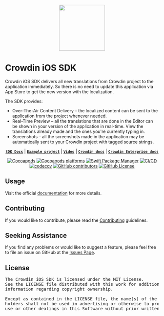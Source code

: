 <p align="center">
  <picture>
    <source media="(prefers-color-scheme: dark)" srcset="https://support.crowdin.com/assets/logos/symbol/png/crowdin-symbol-cWhite.png">
    <source media="(prefers-color-scheme: light)" srcset="https://support.crowdin.com/assets/logos/symbol/png/crowdin-symbol-cDark.png">
    <img width="150" height="150" src="https://support.crowdin.com/assets/logos/symbol/png/crowdin-symbol-cDark.png">
  </picture>
</p>

# Crowdin iOS SDK

Crowdin iOS SDK delivers all new translations from Crowdin project to the application immediately. So there is no need to update this application via App Store to get the new version with the localization.

The SDK provides:

* Over-The-Air Content Delivery – the localized content can be sent to the application from the project whenever needed.
* Real-Time Preview – all the translations that are done in the Editor can be shown in your version of the application in real-time. View the translations already made and the ones you're currently typing in.
* Screenshots – all the screenshots made in the application may be automatically sent to your Crowdin project with tagged source strings.

<div align="center">

  [**`SDK Docs`**](https://crowdin.github.io/mobile-sdk-ios/) | 
  [**`Example project`**](https://github.com/crowdin/mobile-sdk-ios/tree/master/Example) | 
  [**`Video`**](https://www.youtube.com/watch?v=5eAeZqUHUxM) | 
  [**`Crowdin docs`**](https://support.crowdin.com/content-delivery) | 
  [**`Crowdin Enterprise docs`**](https://support.crowdin.com/enterprise/content-delivery)

</div>

<div align="center">

[![Cocoapods](https://img.shields.io/cocoapods/v/CrowdinSDK?logo=pods&cacheSeconds=3600)](https://cocoapods.org/pods/CrowdinSDK)
[![Cocoapods platforms](https://img.shields.io/cocoapods/p/CrowdinSDK?cacheSeconds=10000)](https://cocoapods.org/pods/CrowdinSDK)
[![Swift Package Manager](https://img.shields.io/badge/Swift_Package_Manager-compatible-blue)](https://img.shields.io/badge/Swift_Package_Manager-compatible-red)
[![CI/CD](https://github.com/crowdin/mobile-sdk-ios/actions/workflows/build.yml/badge.svg)](https://github.com/crowdin/mobile-sdk-ios/actions/workflows/build.yml)
[![codecov](https://codecov.io/gh/crowdin/mobile-sdk-ios/branch/master/graph/badge.svg)](https://codecov.io/gh/crowdin/mobile-sdk-ios)
[![GitHub contributors](https://img.shields.io/github/contributors/crowdin/mobile-sdk-ios?cacheSeconds=3600)](https://github.com/crowdin/mobile-sdk-ios/graphs/contributors)
[![GitHub License](https://img.shields.io/github/license/crowdin/mobile-sdk-ios?cacheSeconds=3600)](https://github.com/crowdin/mobile-sdk-ios/blob/master/LICENSE)

</div>

## Usage

Visit the official [documentation](https://crowdin.github.io/mobile-sdk-ios/) for more details.

## Contributing

If you would like to contribute, please read the [Contributing](/CONTRIBUTING.md) guidelines.

## Seeking Assistance

If you find any problems or would like to suggest a feature, please feel free to file an issue on GitHub at the [Issues Page](https://github.com/crowdin/mobile-sdk-ios/issues).

## License
<pre>
The Crowdin iOS SDK is licensed under the MIT License. 
See the LICENSE file distributed with this work for additional 
information regarding copyright ownership.

Except as contained in the LICENSE file, the name(s) of the above copyright 
holders shall not be used in advertising or otherwise to promote the sale, 
use or other dealings in this Software without prior written authorization.
</pre>
